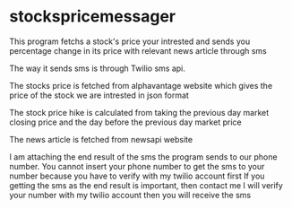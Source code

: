 # stockspricemessager
This program fetchs a stock's price your intrested and sends you percentage change in its price with relevant news article through sms

The way it sends sms is through Twilio sms api.

The stocks price is fetched from alphavantage website which gives the price of the stock we are intrested in json format

The stock price hike is calculated from taking the previous day market closing price and the day before the previous day market price 

The news article is fetched from newsapi website 

I am attaching the end result of the sms the program sends to our phone number. You cannot insert your phone number to get the sms to your number because you have to verify with my twilio account first 
If you getting the sms as the end result is important, then contact me I will verify your number with my twilio account then you will receive the sms 
